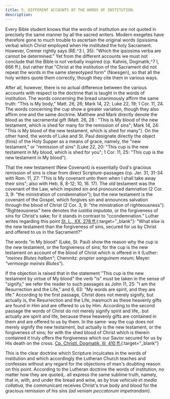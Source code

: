 ```yaml
---
title: 5. DIFFERENT ACCOUNTS OF THE WORDS OF INSTITUTION.
description: 
---
```


Every Bible student knows that the words of institution are not quoted in precisely the same manner by all the sacred writers. Modern exegetes have therefore gone to much trouble to ascertain the original words (ipsissima verba) which Christ employed when He instituted the holy Sacrament. However, Cremer rightly says (RE.^3 I, 35): "Which the ipsissima verba are cannot be determined." Yet from the different accounts we must not conclude that the Bible is not verbally inspired (cp. Kahnis, Dogmatik,^7 I, 666 ff.), but rather that "Christ at the institution of the Sacrament did not repeat the words in the same stereotyped form" (Noesgen), so that all the holy writers quote them correctly, though they cite them in various ways.

After all, however, there is no actual difference between the various accounts with respect to the doctrine that is taught in the words of institution. The words concerning the bread unanimously affirm the same truth: "This is My body," Matt. 26, 26; Mark 14, 22; Luke 22, 19; 1 Cor. 11, 24. The words concerning the cup show a greater variation, though they also affirm one and the same doctrine. Matthew and Mark directly denote the blood as the sacramental gift (Matt. 26, 28 : "This is My blood of the new testament, which is shed for many for the remission of sins"; Mark 14, 24: "This is My blood of the new testament, which is shed for many"). On the other hand, the words of Luke and St. Paul designate directly the object (finis) of the Holy Supper as a means of grace, namely, the "new testament," or "remission of sins" (Luke 22, 20: "This cup is the new testament in My blood, which is shed for you"; 1 Cor. 11, 25: "This cup is the new testament in My blood").

That the new testament (New Covenant) is essentially God's gracious remission of sins is clear from direct Scripture-passages (cp. Jer. 31, 31-34 with Rom. 11, 27: "This is My covenant unto them when I shall take away their sins"; also with Heb. 8, 8-12; 10, 16. 17). The old testament was the covenant of the Law, which imputed sin and pronounced damnation (2 Cor. 3, 9: "the ministration of condemnation"); but the new testament is the covenant of the Gospel, which forgives sin and announces salvation through the blood of Christ (2 Cor. 3, 9: "the ministration of righteousness"). "Righteousness" here denotes the _iustitia imputata_, or the forgiveness of sins for Christ's sake; for it stands in contrast to "ccondemnation." Luther writes regarding this point [St. L., XX, 278 ff.](https://archive.org/details/st-l-20-deep-l-en/page/n215/mode/2up){:target="_blank"}: "What else is the new testament than the forgiveness of sins, secured for us by Christ and offered to us in the Sacrament?"

The words "in My blood" (Luke, St. Paul) show the reason why the cup is the new testament, or the forgiveness of sins; for the cup is the new testament on account of the blood of Christ which is offered in it (Luther: _"meines Blutes halben"_; Chemnitz: _propter sanguinem meum_; Meyer: _"vermoege meines Blutes"_).

If the objection is raised that in the statement "This cup is the new testament by virtue of My blood" the verb "is" must be taken in the sense of "signify," we refer the reader to such passages as John 11, 25: "I am the Resurrection and the Life," and 6, 63: "My words are spirit, and they are life." According to the first passage, Christ does not merely signify, but actually is, the Resurrection and the Life, inasmuch as these heavenly gifts are found in Him and are offered to us by Him. According to the second passage the words of Christ do not merely signify spirit and life,. but actually are spirit and life, because these heavenly gifts are contained in them and are offered to us by them. In the same· way the cup does not merely signify the new testament, but actually is the new testament, or the forgiveness of sins; for with the shed blood of Christ which is therein contained it truly offers the forgiveness which our Savior secured for us by His death on the cross. [Cp. Christl. Dogmatik, III, 410 ff.](https://archive.org/details/cdk-vol-3-deep-l-en-corrected-2023-11-28-no-shading/page/409/mode/2up){:target="_blank"}

This is the clear doctrine which Scripture inculcates in the words of institution and which accordingly the Lutheran Church teaches and confesses without any regard for the objections of man's doubting reason on this point. According to the Lutheran doctrine the words of institution, no matter how they are quoted,. all express the same sublime truth, namely, that in, with, and under the bread and wine, as by true _vehicula et media collativa_, the communicant receives Christ's true body and blood for the gracious remission of his sins _(ad veniam peccatorum impetrandam)_.